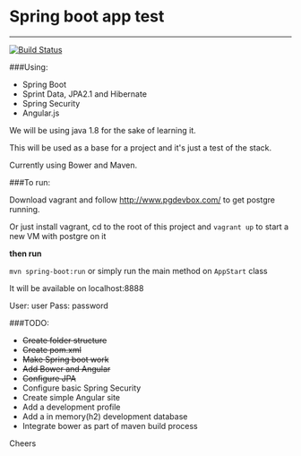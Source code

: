 # Spring boot app test

---------------

[![Build Status](https://travis-ci.org/cfontes/SpringBootTestApp.svg?branch=master)](https://travis-ci.org/cfontes/SpringBootTestApp)

###Using:

 * Spring Boot
 * Sprint Data, JPA2.1 and Hibernate
 * Spring Security
 * Angular.js

We will be using java 1.8 for the sake of learning it.

This will be used as a base for a project and it's just a test of the stack.

Currently using Bower and Maven.

###To run:

Download vagrant and follow http://www.pgdevbox.com/ to get postgre running.

Or just install vagrant, cd to the root of this project and ```vagrant up``` to start a new VM with postgre on it

**then run**

```mvn spring-boot:run``` or simply run the main method on ```AppStart``` class

It will be available on localhost:8888

User: user
Pass: password

###TODO:

* ~~Create folder structure~~
* ~~Create pom.xml~~
* ~~Make Spring boot work~~
* ~~Add Bower and Angular~~
* ~~Configure JPA~~
* Configure basic Spring Security
* Create simple Angular site
* Add a development profile
* Add a in memory(h2) development database
* Integrate bower as part of maven build process

Cheers
